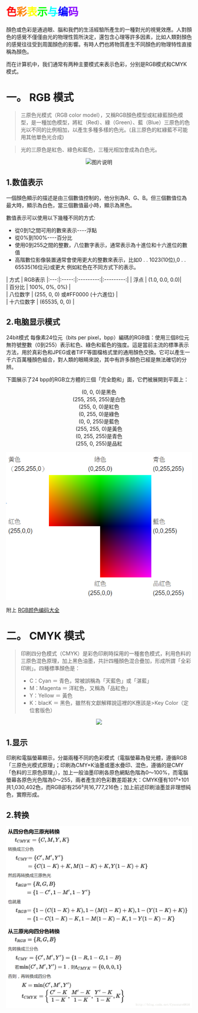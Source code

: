 # <font color="#FF0000 " >色</font><font color="#FF7F00 " >彩</font><font color="#FFFF00  " >表</font><font color="##00FF00" >示</font><font color="#00FFFF " >与</font><font color="#0000FF " >编</font><font color="#8B00FF " >码
</font>

顏色或色彩是通過眼、腦和我們的生活經驗所產生的一種對光的視覺效應。人對顏色的感覺不僅僅由光的物理性質所決定，還包含心理等許多因素，比如人類對顏色的感覺往往受到周圍顏色的影響。有時人們也將物質產生不同顏色的物理特性直接稱為顏色。

而在计算机中，我们通常有两种主要模式来表示色彩，分别是RGB模式和CMYK模式。

#  **一。 RGB 模式**
>三原色光模式（RGB color model），又稱RGB顏色模型或紅綠藍顏色模型，是一種加色模型，將紅（Red）、綠（Green）、藍（Blue）三原色的色光以不同的比例相加，以產生多種多樣的色光。(且三原色的紅綠藍不可能用其他單色光合成)

>光的三原色是紅色、綠色和藍色，三種光相加會成為白色光。

<div align="center">
<img src="https://upload.wikimedia.org/wikipedia/commons/thumb/a/a6/%E9%A1%8F%E8%89%B2%E5%8A%A0%E6%B3%95.svg/330px-%E9%A1%8F%E8%89%B2%E5%8A%A0%E6%B3%95.svg.png" alt="图片说明" >
</div>

## **1.数值表示**
一個顏色顯示的描述是由三個數值控制的，他分別為R、G、B。但三個數值位為最大時，顯示為白色，當三個數值最小時，顯示為黑色。

數值表示可以使用以下幾種不同的方式:

* 從0到1之間可用的數來表示----浮點 <br> 
* 從0%到100%----百分比 <br>
* 使用0到255之間的整數，八位數字表示，通常表示為十進位和十六進位的數值 <br>
* 高階數位影像裝置通常會使用更大的整數來表示，比如0 . . 1023(10位),0 . . 65535(16位元)或更大 例如紅色在不同方式下的表示。

|  方式  | RGB表示 
|:---:|:-----:|:---------:|:---------:|
|  浮点 |    (1.0, 0.0, 0.0)|     
| 百分比  |  100%, 0%, 0%)   |   
| 八位数字  | (255, 0, 0) 或#FF0000 (十六進位)     |  
| 十六位数字  | 	(65535, 0, 0)     |   
## **2.电脑显示模式**
24bit模式
每像素24位元（bits per pixel，bpp）編碼的RGB值：使用三個8位元無符號整數（0到255）表示紅色、綠色和藍色的強度。這是當前主流的標準表示方法，用於真彩色和JPEG或者TIFF等圖檔格式里的通用顏色交換。它可以產生一千六百萬種顏色組合，對人類的眼睛來說，其中有許多顏色已經是無法確切的分辨。

下圖展示了24 bpp的RGB立方體的三個「完全飽和」面，它們被展開到平面上：<br><center>
(0, 0, 0)是黑色 <br>
(255, 255, 255)是白色<br>
(255, 0, 0)是紅色<br>
(0, 255, 0)是綠色<br>
(0, 0, 255)是藍色<br>
(255, 255, 0)是黃色<br>
(0, 255, 255)是青色<br>
(255, 0, 255)是品紅<br>
</center>

<div align="center">
<img src="images/第四/1.png" >
</div>

附上
[RGB颜色编码大全](http://www.qianduan8.com/520.html)
#  **二。 CMYK 模式**
>印刷四分色模式（CMYK）是彩色印刷時採用的一種套色模式，利用色料的三原色混色原理，加上黑色油墨，共計四種顏色混合疊加，形成所謂「全彩印刷」。四種標準顏色是：
>* C：Cyan ＝ 青色，常被誤稱為「天藍色」或「湛藍」<br>
>* M：Magenta ＝ 洋紅色，又稱為「品紅色」<br>
>* Y：Yellow ＝ 黃色<br>
>* K：blacK ＝ 黑色，雖然有文獻解釋說這裡的K應該是>Key Color（定位套版色）

<div align="center">
<img src="https://upload.wikimedia.org/wikipedia/commons/thumb/c/c7/%E9%A1%8F%E8%89%B2%E6%B8%9B%E6%B3%95.svg/330px-%E9%A1%8F%E8%89%B2%E6%B8%9B%E6%B3%95.svg.png" >
</div>

## **1.显示**
印刷和電腦螢幕顯示，分屬兩種不同的色彩模式（電腦螢幕為發光體，遵循RGB「三原色光模式原理」；印刷為CMY+K油墨或墨水疊印、混色，遵循的是CMY「色料的三原色原理」），加上一般油墨印刷各原色網點色階為0～100%，而電腦螢幕各原色光色階為0～255，兩者產生的色彩數差距甚大：CMYK僅有101³+101共1,030,402色，而RGB卻有256³共16,777,216色；加上前述印刷油墨並非理想純色，實際形成。

## **2.转换**

<div align="center">
<img src="images/第四/2.png" >
</div>